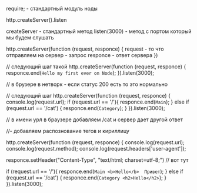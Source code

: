 require; - стандартный модуль ноды

http.createServer().listen

createServer - стандартный метод
listen(3000) - метод с портом который мы будем слушать


http.createServer(function (request, responce) {
  request - то что отправляем на сервер - запрос
  responce - ответ сервера
})


// следующий шаг такой
http.createServer(function (request, responce) {
  responce.end(`Hello my first ever on Node`);
}).listen(3000);


// в брузере в нетворк - если статус 200  есть
то это нормально



// следующий шаг
    http.createServer(function (request, responce) {
      console.log(request.url);
      if (request.url == '/'){
        responce.end(`Main`);
      } else if (request.url == '/cat') {
        responce.end(`Category`);
      }
    }).listen(3000);

//  в имени урл в браузере добавляем /cat и сервер дает  другой ответ


//- добавляем распознование тегов и кириллицу

http.createServer(function (request, responce) {
  console.log(request.url);
  console.log(request.method);
  console.log(request.headers['user-agent']);

  responce.setHeader("Content-Type", "text/html; charset=utf-8;") // вот тут

  if (request.url == '/'){
     responce.end(`Main <b>Hello</b>  Привет`);
  } else if (request.url == '/cat') {
     responce.end(`Category <h2>Hello</h2>`);
  }
}).listen(3000);
